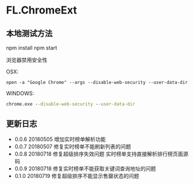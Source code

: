 # FL.ChromeExt

## 本地测试方法

npm install
npm start

浏览器禁用安全性

OSX:

```shell
open -a "Google Chrome" --args --disable-web-security --user-data-dir
```

WINDOWS:

```bat
chrome.exe --disable-web-security --user-data-dir
```

## 更新日志

+ 0.0.6 20180505 增加实时榜单解析功能
+ 0.0.7 20180507 修复实时榜单不能刷新列表的问题
+ 0.0.8 20180718 修复超级排序失效问题 实时榜单支持直接解析排行榜页面源码
+ 0.0.9 20180718 修复实时榜单不能获取关键词查询地址的问题
+ 0.1.0 20180719 修复超级排序不能显示售罄状态的问题
